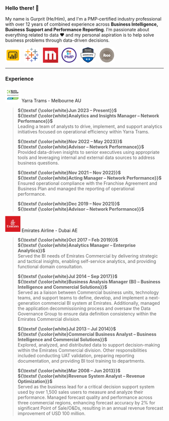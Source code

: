 ### Hello there! 👋  

My name is Gurprit (He/Him), and I'm a PMP-certified industry professional with over 12 years of combined experience across **Business Intelligence, Business Support and Performance Reporting**. I’m passionate about everything related to data ♥️  and my personal aspiration is to help solve business problems through data-driven decisions.

[<img src="https://github.com/G-S-LTU/G-S-LTU/blob/main/Icons/power-bi-96.png" width="48" title="Proficient in Power BI" />][1]&nbsp;&nbsp;
[<img src="https://github.com/G-S-LTU/G-S-LTU/blob/main/Icons/tableau-software-96.png" width="48" title="Proficient in Tableau" />][2]&nbsp;&nbsp;
[<img src="https://github.com/G-S-LTU/G-S-LTU/blob/main/Icons/microstrategy-96.png" width="48" title="Proficient in MicroStrategy" />][3]&nbsp;&nbsp;
[<img src="https://github.com/G-S-LTU/G-S-LTU/blob/main/Icons/PMP-96.png" width="48" title="Project Management Professional" />][4]&nbsp;&nbsp;
[<img src="https://github.com/G-S-LTU/G-S-LTU/blob/main/Icons/mca-96.png" width="48" title="Microsoft Certified Data Analyst" />][5]&nbsp;&nbsp;
[<img src="https://github.com/G-S-LTU/G-S-LTU/blob/main/Icons/IBCS-96.png" width="48" title="IBCS Certified Analyst" />][6]

---
### **Experience**  

[<img src="https://github.com/G-S-LTU/G-S-LTU/blob/main/Icons/YarraTrams-96.png" width="48" title="Check out Yarra Trams" />][7]
  Yarra Trams - Melbourne AU  
 > **${\textsf {\color{white}Jun 2023 – Present}}$**  
 > **${\textsf {\color{white}Analytics and Insights Manager – Network Performance}}$**  
 > Leading a team of analysts to drive, implement, and support analytics initiatives focused on operational efficiency within Yarra Trams.  
 >
 > **${\textsf {\color{white}Nov 2022 – May 2023}}$**  
 > **${\textsf {\color{white}Advisor – Network Performance}}$**  
 > Provided data-driven insights to senior executives using appropriate tools and leveraging internal and external data sources to address business questions.
 >  
 > **${\textsf {\color{white}Nov 2021 – Nov 2022}}$**  
 > **${\textsf {\color{white}Acting Manager – Network Performance}}$**  
 > Ensured operational compliance with the Franchise Agreement and Business Plan and managed the reporting of operational performance.
 >
 > **${\textsf {\color{white}Dec 2019 – Nov 2021}}$**  
 > **${\textsf {\color{white}Advisor – Network Performance}}$**  
  
[<img src="https://github.com/G-S-LTU/G-S-LTU/blob/main/Icons/emirates-airlines1768.jpg" width="48" title="Check out emirates.com">][8]
 Emirates Airline - Dubai AE  
 > **${\textsf {\color{white}Oct 2017 – Feb 2019}}$**  
 > **${\textsf {\color{white}Analytics Manager – Enterprise Analytics}}$**  
 > Served the BI needs of Emirates Commercial by delivering strategic and tactical insights, enabling self-service analytics, and providing functional domain consultation.
 > 
 > **${\textsf {\color{white}Jul 2014 – Sep 2017}}$**  
 > **${\textsf {\color{white}Business Analysis Manager (BI) – Business Intelligence and Commercial Solutions}}$**  
 > Served as a liaison between Commercial business units, technology teams, and support teams to define, develop, and implement a next-generation commercial BI system at Emirates. Additionally, managed the application decommissioning process and oversaw the Data Governance Group to ensure data definition consistency within the Emirates Commercial division.
 > 
 > **${\textsf {\color{white}Jul 2013 – Jul 2014}}$**  
 > **${\textsf {\color{white}Commercial Business Analyst – Business Intelligence and Commercial Solutions}}$**  
 > Explored, analyzed, and distributed data to support decision-making within the Emirates Commercial division. Other responsibilities included conducting UAT validation, preparing reporting documentation, and providing BI tool training to departments.
 > 
 > **${\textsf {\color{white}Mar 2008 – Jun 2013}}$**  
 > **${\textsf {\color{white}Revenue System Analyst – Revenue Optimization}}$**  
 > Served as the business lead for a critical decision support system used by over 1,500 sales users to measure and analyze their performance. Managed forecast quality and performance across three commercial regions, enhancing forecast accuracy by 2% for significant Point of Sale/O&Ds, resulting in an annual revenue forecast improvement of USD 100 million.  

[1]: https://www.microsoft.com/en-us/power-platform/products/power-bi
[2]: https://www.tableau.com/
[3]: https://www.microstrategy.com/
[4]: https://www.pmi.org/
[5]: https://learn.microsoft.com/en-us/credentials/certifications/data-analyst-associate/?practice-assessment-type=certification
[6]: https://www.ibcs.com/
[7]: https://yarratrams.com.au/
[8]: https://www.emirates.com/au/english/




<!--
**G-S-LTU/G-S-LTU** is a ✨ _special_ ✨ repository because its `README.md` (this file) appears on your GitHub profile.

Here are some ideas to get you started:

- 🔭 I’m currently working on ...
- 🌱 I’m currently learning ...
- 👯 I’m looking to collaborate on ...
- 🤔 I’m looking for help with ...
- 💬 Ask me about ...
- 📫 How to reach me: ...
- 😄 Pronouns: ...
- ⚡ Fun fact: ...
-->
